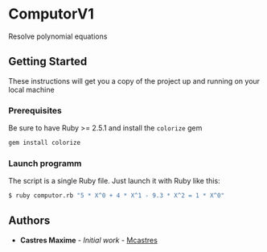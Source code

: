 # ComputorV1

Resolve polynomial equations

## Getting Started

These instructions will get you a copy of the project up and running on your local machine

### Prerequisites

Be sure to have Ruby >= 2.5.1 and install the `colorize` gem

```sh
gem install colorize
```

### Launch programm

The script is a single Ruby file. Just launch it with Ruby like this:

```sh
$ ruby computor.rb "5 * X^0 + 4 * X^1 - 9.3 * X^2 = 1 * X^0"
```

## Authors

* **Castres Maxime** - *Initial work* - [Mcastres](https://github.com/Mcastres)
